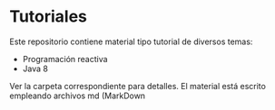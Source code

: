 # Tutoriales
Este repositorio contiene material tipo tutorial de diversos temas:
* Programación reactiva
* Java 8

Ver la carpeta correspondiente para detalles.  El material está escrito empleando archivos md  (MarkDown


<!--stackedit_data:
eyJoaXN0b3J5IjpbMTEwNTAwODAyMl19
-->